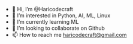 - 👋 Hi, I’m @Haricodecraft
- 👀 I’m interested in Python, AI, ML, Linux
- 🌱 I’m currently learning ML
- 💞️ I’m looking to collaborate on Github
- 📫 How to reach me haricodecraft@gmail.com

<!---
Haricodecraft/Haricodecraft is a ✨ special ✨ repository because its `README.md` (this file) appears on your GitHub profile.
You can click the Preview link to take a look at your changes.
--->
